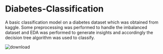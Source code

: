 # Diabetes-Classification
A basic classification model on a diabetes dataset which was obtained from kaggle. Some preprocessing was performed to handle the imbalanced dataset and EDA was performed to generate insights and accordingly the decision tree algorithm was used to classify.

![download](https://github.com/Prithvi371/Diabetes-Classification/assets/92702577/1e986a59-61d5-42b0-add1-fd489bb10877)
